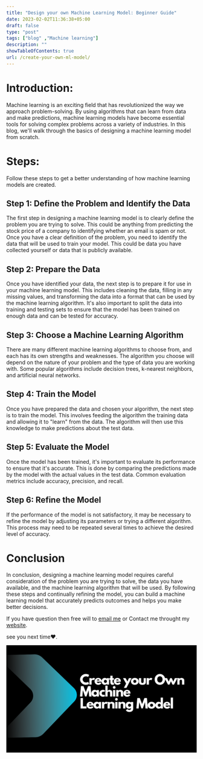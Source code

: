 ```yaml
---
title: "Design your own Machine Learning Model: Beginner Guide"
date: 2023-02-02T11:36:38+05:00
draft: false
type: "post"
tags: ["blog" ,"Machine learning"]
description: ""
showTableOfContents: true
url: /create-your-own-ml-model/
---
```

# Introduction:
Machine learning is an exciting field that has revolutionized the way we approach problem-solving. By using algorithms that can learn from data and make predictions, machine learning models have become essential tools for solving complex problems across a variety of industries. In this blog, we'll walk through the basics of designing a machine learning model from scratch.
# Steps:
Follow these steps to get a better understanding of how machine learning models are created.
## Step 1: Define the Problem and Identify the Data
The first step in designing a machine learning model is to clearly define the problem you are trying to solve. This could be anything from predicting the stock price of a company to identifying whether an email is spam or not. Once you have a clear definition of the problem, you need to identify the data that will be used to train your model. This could be data you have collected yourself or data that is publicly available.

## Step 2: Prepare the Data
Once you have identified your data, the next step is to prepare it for use in your machine learning model. This includes cleaning the data, filling in any missing values, and transforming the data into a format that can be used by the machine learning algorithm. It's also important to split the data into training and testing sets to ensure that the model has been trained on enough data and can be tested for accuracy.

## Step 3: Choose a Machine Learning Algorithm

There are many different machine learning algorithms to choose from, and each has its own strengths and weaknesses. The algorithm you choose will depend on the nature of your problem and the type of data you are working with. Some popular algorithms include decision trees, k-nearest neighbors, and artificial neural networks.

## Step 4: Train the Model

Once you have prepared the data and chosen your algorithm, the next step is to train the model. This involves feeding the algorithm the training data and allowing it to "learn" from the data. The algorithm will then use this knowledge to make predictions about the test data.

## Step 5: Evaluate the Model

Once the model has been trained, it's important to evaluate its performance to ensure that it's accurate. This is done by comparing the predictions made by the model with the actual values in the test data. Common evaluation metrics include accuracy, precision, and recall.

## Step 6: Refine the Model

If the performance of the model is not satisfactory, it may be necessary to refine the model by adjusting its parameters or trying a different algorithm. This process may need to be repeated several times to achieve the desired level of accuracy.

# Conclusion
In conclusion, designing a machine learning model requires careful consideration of the problem you are trying to solve, the data you have available, and the machine learning algorithm that will be used. By following these steps and continually refining the model, you can build a machine learning model that accurately predicts outcomes and helps you make better decisions.

If you have question then free will to [email me](mailto:99marafay@gmail.com) or Contact me throught my [website](https:rafay99.info).

see you next time❤️.

![image](/images/create-own-model/Create-your-Own-Machine-Learning-Model.png)